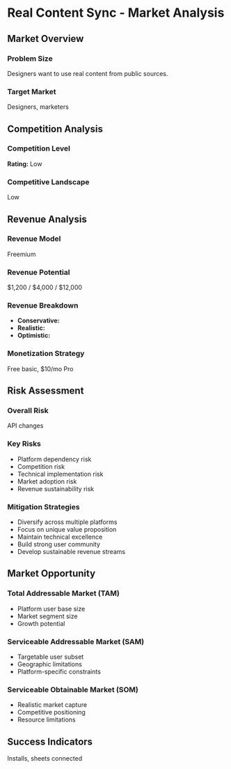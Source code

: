 # Real Content Sync - Market Analysis

## Market Overview

### Problem Size
Designers want to use real content from public sources.

### Target Market
Designers, marketers

## Competition Analysis

### Competition Level
**Rating:** Low

### Competitive Landscape
Low

## Revenue Analysis

### Revenue Model
Freemium

### Revenue Potential
$1,200 / $4,000 / $12,000

### Revenue Breakdown
- **Conservative:** 
- **Realistic:** 
- **Optimistic:** 

### Monetization Strategy
Free basic, $10/mo Pro

## Risk Assessment

### Overall Risk
API changes

### Key Risks
- Platform dependency risk
- Competition risk
- Technical implementation risk
- Market adoption risk
- Revenue sustainability risk

### Mitigation Strategies
- Diversify across multiple platforms
- Focus on unique value proposition
- Maintain technical excellence
- Build strong user community
- Develop sustainable revenue streams

## Market Opportunity

### Total Addressable Market (TAM)
- Platform user base size
- Market segment size
- Growth potential

### Serviceable Addressable Market (SAM)
- Targetable user subset
- Geographic limitations
- Platform-specific constraints

### Serviceable Obtainable Market (SOM)
- Realistic market capture
- Competitive positioning
- Resource limitations

## Success Indicators
Installs, sheets connected
